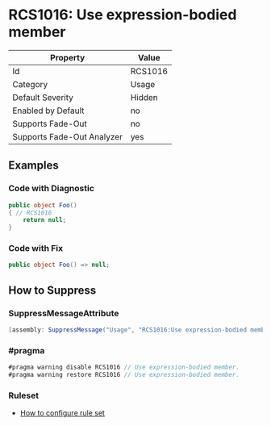 # RCS1016: Use expression\-bodied member

Property | Value
--- | ---
Id|RCS1016
Category|Usage
Default Severity|Hidden
Enabled by Default|no
Supports Fade\-Out|no
Supports Fade\-Out Analyzer|yes

## Examples

### Code with Diagnostic

```csharp
public object Foo()
{ // RCS1016
    return null;
}
```

### Code with Fix

```csharp
public object Foo() => null;
```

## How to Suppress

### SuppressMessageAttribute

```csharp
[assembly: SuppressMessage("Usage", "RCS1016:Use expression-bodied member.", Justification = "<Pending>")]
```

### \#pragma

```csharp
#pragma warning disable RCS1016 // Use expression-bodied member.
#pragma warning restore RCS1016 // Use expression-bodied member.
```

### Ruleset

* [How to configure rule set](../HowToConfigureAnalyzers.md)
